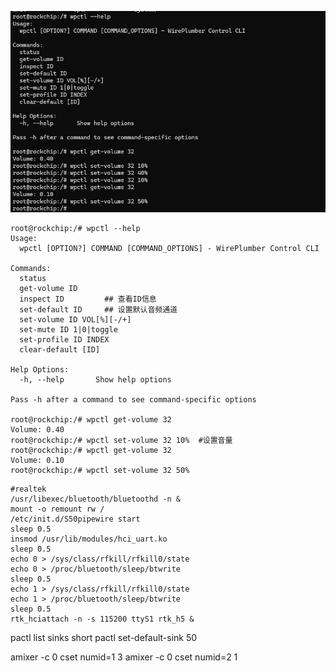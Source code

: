 

![image-20240813165756474](./img/image-20240813165756474.png)



```shell
root@rockchip:/# wpctl --help
Usage:
  wpctl [OPTION?] COMMAND [COMMAND_OPTIONS] - WirePlumber Control CLI

Commands:
  status
  get-volume ID
  inspect ID         ## 查看ID信息
  set-default ID     ## 设置默认音频通道
  set-volume ID VOL[%][-/+]
  set-mute ID 1|0|toggle
  set-profile ID INDEX
  clear-default [ID]

Help Options:
  -h, --help       Show help options

Pass -h after a command to see command-specific options

root@rockchip:/# wpctl get-volume 32
Volume: 0.40
root@rockchip:/# wpctl set-volume 32 10%  #设置音量
root@rockchip:/# wpctl get-volume 32
Volume: 0.10
root@rockchip:/# wpctl set-volume 32 50%

```



```
#realtek
/usr/libexec/bluetooth/bluetoothd -n &
mount -o remount rw /
/etc/init.d/S50pipewire start
sleep 0.5
insmod /usr/lib/modules/hci_uart.ko
sleep 0.5
echo 0 > /sys/class/rfkill/rfkill0/state
echo 0 > /proc/bluetooth/sleep/btwrite
sleep 0.5
echo 1 > /sys/class/rfkill/rfkill0/state
echo 1 > /proc/bluetooth/sleep/btwrite
sleep 0.5
rtk_hciattach -n -s 115200 ttyS1 rtk_h5 &
```



pactl list sinks short
pactl set-default-sink 50

amixer -c 0 cset numid=1 3
amixer -c 0 cset numid=2 1

